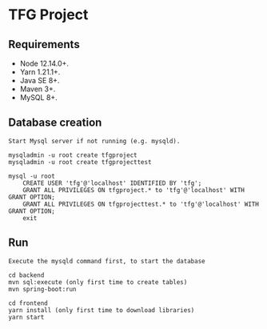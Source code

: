 # TFG Project 

## Requirements

- Node 12.14.0+.
- Yarn 1.21.1+.
- Java SE 8+.
- Maven 3+.
- MySQL 8+.

## Database creation

```
Start Mysql server if not running (e.g. mysqld).

mysqladmin -u root create tfgproject
mysqladmin -u root create tfgprojecttest

mysql -u root
    CREATE USER 'tfg'@'localhost' IDENTIFIED BY 'tfg';
    GRANT ALL PRIVILEGES ON tfgproject.* to 'tfg'@'localhost' WITH GRANT OPTION;
    GRANT ALL PRIVILEGES ON tfgprojecttest.* to 'tfg'@'localhost' WITH GRANT OPTION;
    exit
```

## Run

```
Execute the mysqld command first, to start the database

cd backend
mvn sql:execute (only first time to create tables)
mvn spring-boot:run

cd frontend
yarn install (only first time to download libraries)
yarn start
```
